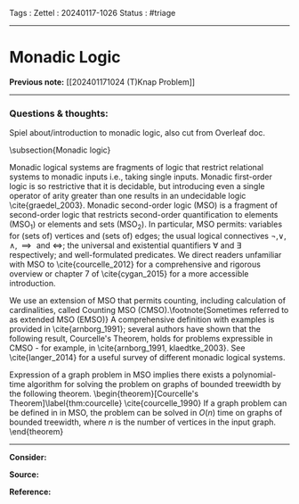 Tags :
Zettel :  20240117-1026
Status : #triage 

-----

# Monadic Logic

**Previous note:** [[202401171024 (T)Knap Problem]]

-----

### Questions & thoughts:

Spiel about/introduction to monadic logic, also cut from Overleaf doc.

\subsection{Monadic logic}

Monadic logical systems are fragments of logic that restrict relational systems to monadic inputs i.e., taking single inputs. Monadic first-order logic is so restrictive that it is decidable, but introducing even a single operator of arity greater than one results in an undecidable logic \cite{graedel_2003}. Monadic second-order logic (MSO) is a fragment of second-order logic that restricts second-order quantification to elements (MSO$_1$) or elements and sets (MSO$_2$). In particular, MSO permits: variables for (sets of) vertices and (sets of) edges; the usual logical connectives $\neg, \vee, \wedge, \implies \textrm{ and } \iff$; the universal and existential quantifiers $\forall$ and $\exists$ respectively; and well-formulated predicates. We direct readers unfamiliar with MSO to \cite{courcelle_2012} for a comprehensive and rigorous overview or chapter 7 of \cite{cygan_2015} for a more accessible introduction. 

We use an extension of MSO that permits counting, including calculation of cardinalities, called Counting MSO (CMSO).\footnote{Sometimes referred to as extended MSO (EMSO)} A comprehensive definition with examples is provided in \cite{arnborg_1991}; several authors have shown that the following result, Courcelle's Theorem, holds for problems expressible in CMSO - for example, in \cite{arnborg_1991, klaedtke_2003}. See \cite{langer_2014} for a useful survey of different monadic logical systems.

Expression of a graph problem in MSO implies there exists a polynomial-time algorithm for solving the problem on graphs of bounded treewidth by the following theorem.
\begin{theorem}[Courcelle's Theorem]\label{thm:courcelle}
    \cite{courcelle_1990} If a graph problem can be defined in in MSO, the problem can be solved in $O(n)$ time on graphs of bounded treewidth, where $n$ is the number of vertices in the input graph.
\end{theorem}

-----
 
**Consider:**


**Source:** 


**Reference:** 
